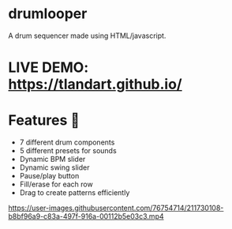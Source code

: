 # drumlooper
A drum sequencer made using HTML/javascript.

# LIVE DEMO: https://tlandart.github.io/

# Features 🥁
* 7 different drum components
* 5 different presets for sounds
* Dynamic BPM slider
* Dynamic swing slider
* Pause/play button
* Fill/erase for each row
* Drag to create patterns efficiently

https://user-images.githubusercontent.com/76754714/211730108-b8bf96a9-c83a-497f-916a-00112b5e03c3.mp4
